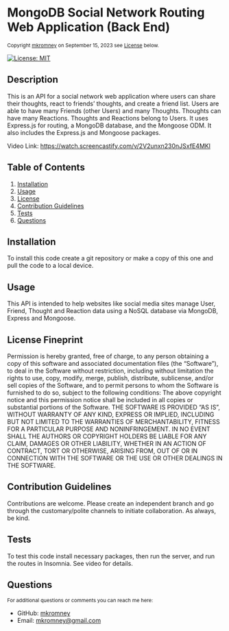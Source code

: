 
  <a id="README"></a> 
  # MongoDB Social Network Routing Web Application (Back End)
  <small>Copyright [mkromney](https://github.com/mkromney) on September 15, 2023 see [License](#license) below.</small>

  [![License: MIT](https://img.shields.io/badge/License-MIT-yellow.svg)](https://opensource.org/licenses/MIT)
  
  ## Description
  This is an API for a social network web application where users can share their thoughts, react to friends’ thoughts, and create a friend list. Users are able to have many Friends (other Users) and many Thoughts. Thoughts can have many Reactions. Thoughts and Reactions belong to Users.
  It uses Express.js for routing, a MongoDB database, and the Mongoose ODM. It also includes the Express.js and Mongoose packages. 

  Video Link:
  https://watch.screencastify.com/v/2V2unxn230nJSxfE4MKl

  ## Table of Contents
  1. [Installation](#installation)
  2. [Usage](#usage)
  3. [License](#license)
  4. [Contribution Guidelines](#contribution)
  5. [Tests](#tests)
  6. [Questions](#questions)
  
  ## Installation
  To install this code create a git repository or make a copy of this one and pull the code to a local device. 
  
  ## Usage
  This API is intended to help websites like social media sites manage User, Friend, Thought and Reaction data using a NoSQL database via MongoDB, Express and Mongoose. 

  ## License Fineprint
  Permission is hereby granted, free of charge, to any person obtaining a copy of this software and associated documentation files (the “Software”), to deal in the Software without restriction, including without limitation the rights to use, copy, modify, merge, publish, distribute, sublicense, and/or sell copies of the Software, and to permit persons to whom the Software is furnished to do so, subject to the following conditions: The above copyright notice and this permission notice shall be included in all copies or substantial portions of the Software. THE SOFTWARE IS PROVIDED “AS IS”, WITHOUT WARRANTY OF ANY KIND, EXPRESS OR IMPLIED, INCLUDING BUT NOT LIMITED TO THE WARRANTIES OF MERCHANTABILITY, FITNESS FOR A PARTICULAR PURPOSE AND NONINFRINGEMENT. IN NO EVENT SHALL THE AUTHORS OR COPYRIGHT HOLDERS BE LIABLE FOR ANY CLAIM, DAMAGES OR OTHER LIABILITY, WHETHER IN AN ACTION OF CONTRACT, TORT OR OTHERWISE, ARISING FROM, OUT OF OR IN CONNECTION WITH THE SOFTWARE OR THE USE OR OTHER DEALINGS IN THE SOFTWARE.

  ## Contribution Guidelines
  Contributions are welcome. Please create an independent branch and go through the customary/polite channels to initiate collaboration. As always, be kind. 
  
  ## Tests
  To test this code install necessary packages, then run the server, and run the routes in Insomnia. See video for details.  

  ## Questions
  <small>For additional questions or comments you can reach me here:</small>

  - GitHub: [mkromney](https://github.com/mkromney)
  - Email: [mkromney@gmail.com](mailto:mkromney@gmail.com)

  